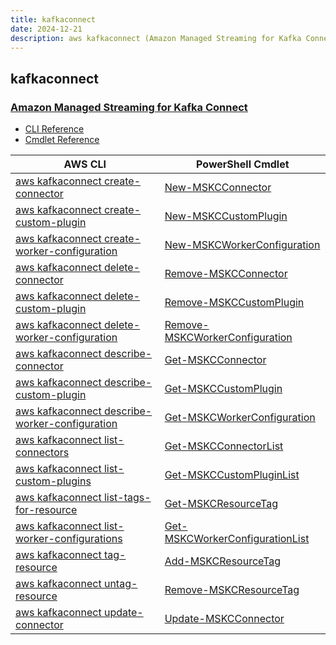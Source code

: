 ```yaml
---
title: kafkaconnect
date: 2024-12-21
description: aws kafkaconnect (Amazon Managed Streaming for Kafka Connect) command/cmdlet list.
---
```


## kafkaconnect

### [Amazon Managed Streaming for Kafka Connect](https://aws.amazon.com/msk/)

* [CLI Reference](https://awscli.amazonaws.com/v2/documentation/api/latest/reference/kafkaconnect/index.html)
* [Cmdlet Reference](https://docs.aws.amazon.com/powershell/latest/reference/items/KafkaConnect_cmdlets.html)

|AWS CLI|PowerShell Cmdlet|
|----|----|
|[aws kafkaconnect create-connector](https://awscli.amazonaws.com/v2/documentation/api/latest/reference/kafkaconnect/create-connector.html)|[New-MSKCConnector](https://docs.aws.amazon.com/powershell/latest/reference/items/New-MSKCConnector.html)|
|[aws kafkaconnect create-custom-plugin](https://awscli.amazonaws.com/v2/documentation/api/latest/reference/kafkaconnect/create-custom-plugin.html)|[New-MSKCCustomPlugin](https://docs.aws.amazon.com/powershell/latest/reference/items/New-MSKCCustomPlugin.html)|
|[aws kafkaconnect create-worker-configuration](https://awscli.amazonaws.com/v2/documentation/api/latest/reference/kafkaconnect/create-worker-configuration.html)|[New-MSKCWorkerConfiguration](https://docs.aws.amazon.com/powershell/latest/reference/items/New-MSKCWorkerConfiguration.html)|
|[aws kafkaconnect delete-connector](https://awscli.amazonaws.com/v2/documentation/api/latest/reference/kafkaconnect/delete-connector.html)|[Remove-MSKCConnector](https://docs.aws.amazon.com/powershell/latest/reference/items/Remove-MSKCConnector.html)|
|[aws kafkaconnect delete-custom-plugin](https://awscli.amazonaws.com/v2/documentation/api/latest/reference/kafkaconnect/delete-custom-plugin.html)|[Remove-MSKCCustomPlugin](https://docs.aws.amazon.com/powershell/latest/reference/items/Remove-MSKCCustomPlugin.html)|
|[aws kafkaconnect delete-worker-configuration](https://awscli.amazonaws.com/v2/documentation/api/latest/reference/kafkaconnect/delete-worker-configuration.html)|[Remove-MSKCWorkerConfiguration](https://docs.aws.amazon.com/powershell/latest/reference/items/Remove-MSKCWorkerConfiguration.html)|
|[aws kafkaconnect describe-connector](https://awscli.amazonaws.com/v2/documentation/api/latest/reference/kafkaconnect/describe-connector.html)|[Get-MSKCConnector](https://docs.aws.amazon.com/powershell/latest/reference/items/Get-MSKCConnector.html)|
|[aws kafkaconnect describe-custom-plugin](https://awscli.amazonaws.com/v2/documentation/api/latest/reference/kafkaconnect/describe-custom-plugin.html)|[Get-MSKCCustomPlugin](https://docs.aws.amazon.com/powershell/latest/reference/items/Get-MSKCCustomPlugin.html)|
|[aws kafkaconnect describe-worker-configuration](https://awscli.amazonaws.com/v2/documentation/api/latest/reference/kafkaconnect/describe-worker-configuration.html)|[Get-MSKCWorkerConfiguration](https://docs.aws.amazon.com/powershell/latest/reference/items/Get-MSKCWorkerConfiguration.html)|
|[aws kafkaconnect list-connectors](https://awscli.amazonaws.com/v2/documentation/api/latest/reference/kafkaconnect/list-connectors.html)|[Get-MSKCConnectorList](https://docs.aws.amazon.com/powershell/latest/reference/items/Get-MSKCConnectorList.html)|
|[aws kafkaconnect list-custom-plugins](https://awscli.amazonaws.com/v2/documentation/api/latest/reference/kafkaconnect/list-custom-plugins.html)|[Get-MSKCCustomPluginList](https://docs.aws.amazon.com/powershell/latest/reference/items/Get-MSKCCustomPluginList.html)|
|[aws kafkaconnect list-tags-for-resource](https://awscli.amazonaws.com/v2/documentation/api/latest/reference/kafkaconnect/list-tags-for-resource.html)|[Get-MSKCResourceTag](https://docs.aws.amazon.com/powershell/latest/reference/items/Get-MSKCResourceTag.html)|
|[aws kafkaconnect list-worker-configurations](https://awscli.amazonaws.com/v2/documentation/api/latest/reference/kafkaconnect/list-worker-configurations.html)|[Get-MSKCWorkerConfigurationList](https://docs.aws.amazon.com/powershell/latest/reference/items/Get-MSKCWorkerConfigurationList.html)|
|[aws kafkaconnect tag-resource](https://awscli.amazonaws.com/v2/documentation/api/latest/reference/kafkaconnect/tag-resource.html)|[Add-MSKCResourceTag](https://docs.aws.amazon.com/powershell/latest/reference/items/Add-MSKCResourceTag.html)|
|[aws kafkaconnect untag-resource](https://awscli.amazonaws.com/v2/documentation/api/latest/reference/kafkaconnect/untag-resource.html)|[Remove-MSKCResourceTag](https://docs.aws.amazon.com/powershell/latest/reference/items/Remove-MSKCResourceTag.html)|
|[aws kafkaconnect update-connector](https://awscli.amazonaws.com/v2/documentation/api/latest/reference/kafkaconnect/update-connector.html)|[Update-MSKCConnector](https://docs.aws.amazon.com/powershell/latest/reference/items/Update-MSKCConnector.html)|

